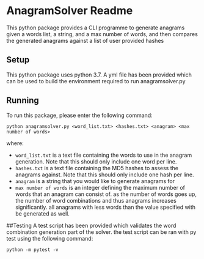 # AnagramSolver Readme

This python package provides a CLI programme to generate anagrams given a words list, a string, and a max number of 
words, and then compares the generated anagrams against a list of user provided hashes

## Setup
This python package uses python 3.7. A yml file has been provided which can be used to build the environment required to run
anagramsolver.py

## Running
To run this package, please enter the following command:

`python anagramsolver.py <word_list.txt> <hashes.txt> <anagram> <max number of words>` 

where:
- `word_list.txt` is a text file containing the words to use in the anagram generation. Note that this should only 
include one word per line.
- `hashes.txt` is a text file containing the MD5 hashes to assess the anagrams against. Note that this should only 
include one hash per line.
- `anagram` is a string that you would like to generate anagrams for
- `max number of words` is an integer defining the maximum number of words that an anagram can consist of. as the number 
of words goes up, the number of word combinations and thus anagrams increases significantly. all anagrams with less words 
than the value specified with be generated as well. 

##Testing
A test script has been provided which validates the word combination generation part of the solver. the test script can be ran 
with py test using the following command:

`python -m pytest -v`


